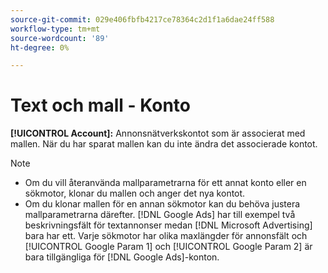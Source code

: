```yaml
---
source-git-commit: 029e406fbfb4217ce78364c2d1f1a6dae24ff588
workflow-type: tm+mt
source-wordcount: '89'
ht-degree: 0%

---
```

# Text och mall - Konto

**[!UICONTROL Account]:** Annonsnätverkskontot som är associerat med mallen. När du har sparat mallen kan du inte ändra det associerade kontot.

>[!NOTE]
>
>* Om du vill återanvända mallparametrarna för ett annat konto eller en sökmotor, klonar du mallen och anger det nya kontot.
>* Om du klonar mallen för en annan sökmotor kan du behöva justera mallparametrarna därefter. [!DNL Google Ads] har till exempel två beskrivningsfält för textannonser medan [!DNL Microsoft Advertising] bara har ett. Varje sökmotor har olika maxlängder för annonsfält och [!UICONTROL Google Param 1] och [!UICONTROL Google Param 2] är bara tillgängliga för [!DNL Google Ads]-konton.
